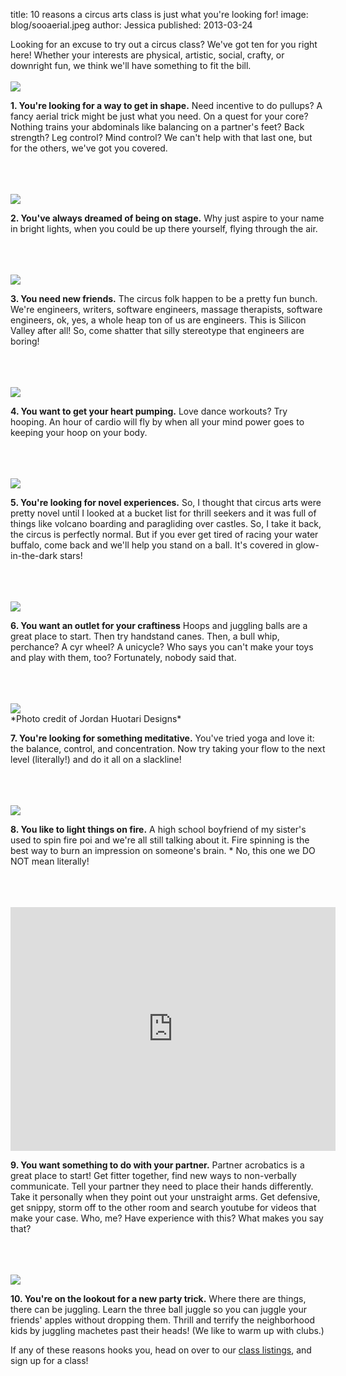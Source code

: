 title: 10 reasons a circus arts class is just what you're looking for!
image: blog/sooaerial.jpeg
author: Jessica
published: 2013-03-24

Looking for an excuse to try out a circus class? We've got ten for you right here! Whether your interests are physical, artistic, social, crafty, or downright fun, we think we'll have something to fit the bill. 
<br>
<br>
<img src="/static/img/blog/sooaerial.jpeg" class="blog-image" style="display: block; margin-left: auto; margin-right: auto">

**1. You're looking for a way to get in shape.** Need incentive to do pullups? A fancy aerial trick might be just what you need. On a quest for your core? Nothing trains your abdominals like balancing on a partner's feet? Back strength? Leg control? Mind control? We can't help with that last one, but for the others, we've got you covered. 

<br>
<br>
<br>
<img src="/static/img/blog/moni.jpeg" class="blog-image" style="display: block; margin-left: auto; margin-right: auto">

**2. You've always dreamed of being on stage.** Why just aspire to your name in bright lights, when you could be up there yourself, flying through the air. 

<br>
<br>
<br>
<img src="/static/img/blog/friends.jpg" class="blog-image" style="display: block; margin-left: auto; margin-right: auto">

**3. You need new friends.** The circus folk happen to be a pretty fun bunch. We're engineers, writers, software engineers, massage therapists, software engineers, ok, yes, a whole heap ton of us are engineers. This is Silicon Valley after all! So, come shatter that silly stereotype that engineers are boring! 

<br>
<br>
<br>
<img src="/static/img/blog/hoops.jpg" class="blog-image" style="display: block; margin-left: auto; margin-right: auto"> 

**4. You want to get your heart pumping.** Love dance workouts? Try hooping. An hour of cardio will fly by when all your mind power goes to keeping your hoop on your body.

<br>
<br>
<br>
<img src="/static/img/blog/jacobball.jpg" class="blog-image" style="display: block; margin-left: auto; margin-right: auto">

**5. You're looking for novel experiences.** So, I thought that circus arts were pretty novel until I looked at a bucket list for thrill seekers and it was full of things like volcano boarding and paragliding over castles. So, I take it back, the circus is perfectly normal. But if you ever get tired of racing your water buffalo, come back and we'll help you stand on a ball. It's covered in glow-in-the-dark stars! 

<br>
<br>
<br>
<img src="/static/img/blog/hoopsballs.JPG" class="blog-image" style="display: block; margin-left: auto; margin-right: auto">

**6. You want an outlet for your craftiness** Hoops and juggling balls are a great place to start. Then try handstand canes. Then, a bull whip, perchance? A cyr wheel? A unicycle? Who says you can't make your toys and play with them, too? Fortunately, nobody said that.

<br>
<br>
<br>
<img src="/static/img/blog/liz.jpg" class="blog-image" style="display: block; margin-left: auto; margin-right: auto">
*Photo credit of Jordan Huotari Designs*

**7. You're looking for something meditative.** You've tried yoga and love it: the balance, control, and concentration. Now try taking your flow to the next level (literally!) and do it all on a slackline! 

<br>
<br>
<br>
<img src="/static/img/blog/sadira.jpg" class="blog-image" style="display: block; margin-left: auto; margin-right: auto">

**8. You like to light things on fire.**  A high school boyfriend of my sister's used to spin fire poi and we're all still talking about it. Fire spinning is the best way to burn an impression on someone's brain. * No, this one we DO NOT mean literally! 

<br>
<br>
<br>
<iframe width="520" height="390" src="http://www.youtube.com/embed/OvtA-ufmo_E" frameborder="0" style="display: block; margin-left: auto; margin-right: auto"> </iframe>

**9. You want something to do with your partner.** Partner acrobatics is a great place to start! Get fitter together, find new ways to non-verbally communicate. Tell your partner they need to place their hands differently. Take it personally when they point out your unstraight arms. Get defensive, get snippy, storm off to the other room and search youtube for videos that make your case. Who, me? Have experience with this? What makes you say that?  

<br>
<br>
<br>
<img src="/static/img/blog/soocosmo.jpg" class="blog-image" style="display: block; margin-left: auto; margin-right: auto">

**10. You're on the lookout for a new party trick.** Where there are things, there can be juggling. Learn the three ball juggle so you can juggle your friends' apples without dropping them. Thrill and terrify the neighborhood kids by juggling machetes past their heads! (We like to warm up with clubs.)   


If any of these reasons hooks you, head on over to our [class listings](/classes/), and sign up for a class!